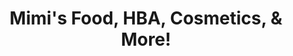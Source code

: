 ---
title: "Mimi's Food, HBA, Cosmetics, & More!"
url: /thomasville/mimis-food-hba-cosmetics-and-more/
shop: variety store
---